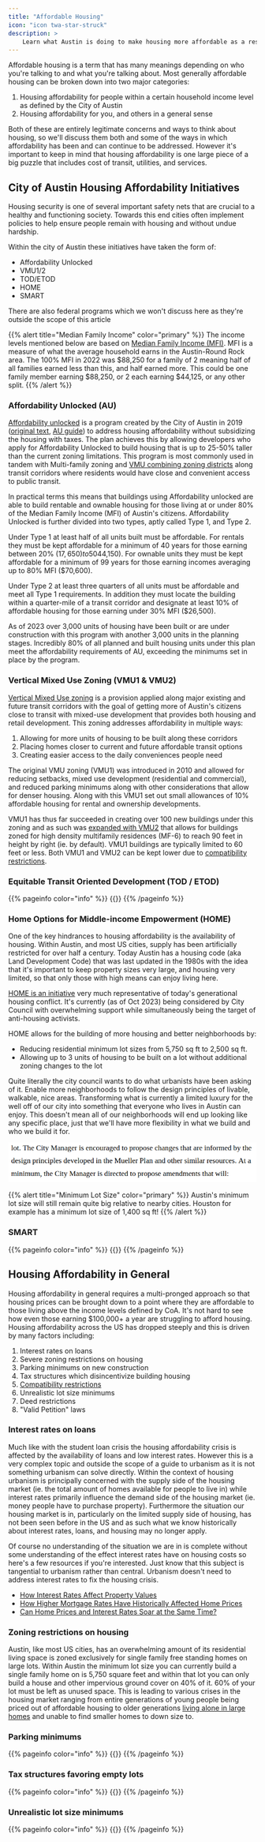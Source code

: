 ```yaml
---
title: "Affordable Housing"
icon: "icon twa-star-struck"
description: >
    Learn what Austin is doing to make housing more affordable as a result of urbanist efforts and what more can be done.
---
```


Affordable housing is a term that has many meanings depending on who you're talking to and what you're talking about.
Most generally affordable housing can be broken down into two major categories:

1. Housing affordability for people within a certain household income level as defined by the City of Austin
1. Housing affordability for you, and others in a general sense

Both of these are entirely legitimate concerns and ways to think about housing, so we'll discuss them both and some of the ways in which affordability has been and can continue to be addressed. However it's important to keep in mind that housing affordability is one large piece of a big puzzle that includes cost of transit, utilities, and services.

## City of Austin Housing Affordability Initiatives

Housing security is one of several important safety nets that are crucial to a healthy and functioning society.
Towards this end cities often implement policies to help ensure people remain with housing and without undue hardship.

Within the city of Austin these initiatives have taken the form of:

- Affordability Unlocked
- VMU1/2
- TOD/ETOD
- HOME
- SMART

There are also federal programs which we won't discuss here as they're outside the scope of this article

{{% alert title="Median Family Income" color="primary" %}}
The income levels mentioned below are based on [Median Family Income (MFI)](https://www.austintexas.gov/sites/default/files/files/Housing_%26_Planning/MFI%20Chart%20Effective_2022.pdf). MFI is a measure of what the average household earns in the Austin-Round Rock area. The 100% MFI in 2022 was $88,250 for a family of 2 meaning half of all families earned less than this, and half earned more. This could be one family member earning $88,250, or 2 each earning $44,125, or any other split.
{{% /alert %}}

### Affordability Unlocked (AU)

[Affordability unlocked](https://www.austintexas.gov/department/affordability-unlocked-development-bonus-program) is a program created by the City of Austin in 2019 ([original text](https://services.austintexas.gov/edims/document.cfm?id=319975), [AU guide](https://www.austintexas.gov/sites/default/files/files/Housing/AU_Applicant_Guide_FINAL_1019.pdf)) to address housing affordability without subsidizing the housing with taxes. The plan achieves this by allowing developers who apply for Affordability Unlocked to build housing that is up to 25-50% taller than the current zoning limitations. This program is most commonly used in tandem with Multi-family zoning and [VMU combining zoning districts](https://services.austintexas.gov/edims/document.cfm?id=383601) along transit corridors where residents would have close and convenient access to public transit.

In practical terms this means that buildings using Affordability unlocked are able to build rentable and ownable housing for those living at or under 80% of the Median Family Income (MFI) of Austin's citizens. Affordability Unlocked is further divided into two types, aptly called Type 1, and Type 2.

Under Type 1 at least half of all units built must be affordable. For rentals they must be kept affordable for a minimum of 40 years for those earning between 20% ($17,650) to 50% MFI ($44,150). For ownable units they must be kept affordable for a minimum of 99 years for those earning incomes averaging up to 80% MFI ($70,600).

Under Type 2 at least three quarters of all units must be affordable and meet all Type 1 requirements. In addition they must locate the building within a quarter-mile of a transit corridor and designate at least 10% of affordable housing for those earning under 30% MFI ($26,500).

As of 2023 over 3,000 units of housing have been built or are under construction with this program with another 3,000 units in the planning stages. Incredibly 80% of all planned and built housing units under this plan meet the affordability requirements of AU, exceeding the minimums set in place by the program.

### Vertical Mixed Use Zoning (VMU1 & VMU2)

[Vertical Mixed Use zoning](https://services.austintexas.gov/edims/document.cfm?id=383601) is a provision applied along major existing and future transit corridors with the goal of getting more of Austin's citizens close to transit with mixed-use development that provides both housing and retail development. This zoning addresses affordability in multiple ways:

1. Allowing for more units of housing to be built along these corridors
1. Placing homes closer to current and future affordable transit options
1. Creating easier access to the daily conveniences people need

The original VMU zoning (VMU1) was introduced in 2010 and allowed for reducing setbacks, mixed use development (residential and commercial), and reduced parking minimums along with other considerations that allow for denser housing. Along with this VMU1 set out small allowances of 10% affordable housing for rental and ownership developments.

VMU1 has thus far succeeded in creating over 100 new buildings under this zoning and as such was [expanded with VMU2](https://services.austintexas.gov/edims/document.cfm?id=371876) that allows for buildings zoned for high density multifamily residences (MF-6) to reach 90 feet in height by right (ie. by default). VMU1 buildings are typically limited to 60 feet or less. Both VMU1 and VMU2 can be kept lower due to [compatibility restrictions](/austin/housing/compatibility_restrictions).

### Equitable Transit Oriented Development (TOD / ETOD)

{{% pageinfo color="info" %}}
{{<contribute>}}
{{% /pageinfo %}}

### Home Options for Middle-income Empowerment (HOME)

One of the key hindrances to housing affordability is the availability of housing. Within Austin, and most US cities, supply has been artificially restricted for over half a century. Today Austin has a housing code (aka Land Development Code) that was last updated in the 1980s with the idea that it's important to keep property sizes very large, and housing very limited, so that only those with high means can enjoy living here.

[HOME is an initiative](https://services.austintexas.gov/edims/document.cfm?id=411485) very much representative of today's generational housing conflict. It's currently (as of Oct 2023) being considered by City Council with overwhelming support while simultaneously being the target of anti-housing activists.

HOME allows for the building of more housing and better neighborhoods by:

- Reducing residential minimum lot sizes from 5,750 sq ft to 2,500 sq ft.
- Allowing up to 3 units of housing to be built on a lot without additional zoning changes to the lot

Quite literally the city council wants to do what urbanists have been asking of it. Enable more neighborhoods to follow the design principles of livable, walkable, nice areas. Transforming what is currently a limited luxury for the well off of our city into something that everyone who lives in Austin can enjoy. This doesn't mean all of our neighborhoods will end up looking like any specific place, just that we'll have more flexibility in what we build and who we build it for.

![A screenshot of the HOME resolution that says: "The City Manager is encouraged to propose changes that are informed by the design principles developed in the Mueller Plan and other similar resources. At minimum, the City Manager is directed to propose amendments that will"](/media/homes_like_mueller.png)

{{% alert title="Minimum Lot Size" color="primary" %}}
Austin's minimum lot size will still remain quite big relative to nearby cities. Houston for example has a minimum lot size of 1,400 sq ft!
{{% /alert %}}

### SMART

{{% pageinfo color="info" %}}
{{<contribute>}}
{{% /pageinfo %}}

## Housing Affordability in General

Housing affordability in general requires a multi-pronged approach so that housing prices can be brought down to a point where
they are affordable to those living above the income levels defined by CoA. It's not hard to see how even those earning $100,000+ a year
are struggling to afford housing. Housing affordability across the US has dropped steeply and this is driven by many factors including:

1. Interest rates on loans
1. Severe zoning restrictions on housing
1. Parking minimums on new construction
1. Tax structures which disincentivize building housing
1. [Compatibility restrictions](/austin/housing/compatibility_restrictions)
1. Unrealistic lot size minimums
1. Deed restrictions
1. "Valid Petition" laws

### Interest rates on loans

Much like with the student loan crisis the housing affordability crisis is affected by the availability of loans and low interest rates. However this is a very complex topic and outside the scope of a guide to urbanism as it is not something urbanism can solve directly. Within the context of housing urbanism is principally concerned with the supply side of the housing market (ie. the total amount of homes available for people to live in) while interest rates primarily influence the demand side of the housing market (ie. money people have to purchase property). Furthermore the situation our housing market is in, particularly on the limited supply side of housing, has not been seen before in the US and as such what we know historically about interest rates, loans, and housing may no longer apply.

Of course no understanding of the situation we are in is complete without some understanding of the effect interest rates have on housing costs so here's a few resources if you're interested. Just know that this subject is tangential to urbanism rather than central. Urbanism doesn't need to address interest rates to fix the housing crisis.

- [How Interest Rates Affect Property Values](https://www.investopedia.com/articles/mortgages-real-estate/08/interest-rates-affect-property-values.asp)
- [How Higher Mortgage Rates Have Historically Affected Home Prices](https://www.urban.org/urban-wire/how-higher-mortgage-rates-have-historically-affected-home-prices)
- [Can Home Prices and Interest Rates Soar at the Same Time?](https://web.archive.org/web/20230516081511/https://www.nytimes.com/2022/03/31/upshot/home-prices-mortgage-rates.html)

### Zoning restrictions on housing

Austin, like most US cities, has an overwhelming amount of its residential living space is zoned exclusively for single family free standing homes on large lots. Within Austin the minimum lot size you can currently build a single family home on is 5,750 square feet and within that lot you can only build a house and other impervious ground cover on 40% of it. 60% of your lot must be left as unused space. This is leading to various crises in the housing market ranging from entire generations of young people being priced out of affordable housing to older generations [living alone in large homes](https://web.archive.org/web/20230829054538/https://www.nytimes.com/2022/11/27/us/living-alone-aging.html) and unable to find smaller homes to down size to.

### Parking minimums

{{% pageinfo color="info" %}}
{{<contribute>}}
{{% /pageinfo %}}

### Tax structures favoring empty lots

{{% pageinfo color="info" %}}
{{<contribute>}}
{{% /pageinfo %}}

### Unrealistic lot size minimums

{{% pageinfo color="info" %}}
{{<contribute>}}
{{% /pageinfo %}}
